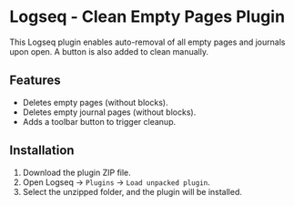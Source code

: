 # Logseq - Clean Empty Pages Plugin

This Logseq plugin enables auto-removal of all empty pages and journals upon open. A button is also added to clean manually.

## Features

- Deletes empty pages (without blocks).
- Deletes empty journal pages (without blocks).
- Adds a toolbar button to trigger cleanup.

## Installation

1. Download the plugin ZIP file.
2. Open Logseq → `Plugins` → `Load unpacked plugin`.
3. Select the unzipped folder, and the plugin will be installed.
